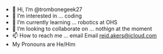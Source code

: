 - 👋 Hi, I’m @trombonegeek27
- 👀 I’m interested in ... coding 
- 🌱 I’m currently learning ... robotics at OHS 
- 💞️ I’m looking to collaborate on ... nothign at the moment 
- 📫 How to reach me ... email  Email reid.akers@icloud.com
- My Pronouns are He/Him 

<!---
trombonegeek27/trombonegeek27 is a ✨ special ✨ repository because its `README.md` (this file) appears on your GitHub profile.
You can click the Preview link to take a look at your changes.
--->
